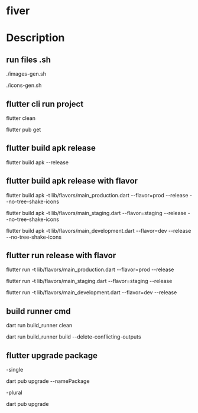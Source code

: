 # fiver

# Description
  

## run files .sh

./images-gen.sh

./icons-gen.sh

## flutter cli run project

flutter clean

flutter pub get

## flutter build apk release

flutter build apk --release

## flutter build apk release with flavor

flutter build apk -t lib/flavors/main_production.dart --flavor=prod --release --no-tree-shake-icons

flutter build apk -t lib/flavors/main_staging.dart --flavor=staging --release --no-tree-shake-icons

flutter build apk -t lib/flavors/main_development.dart --flavor=dev --release --no-tree-shake-icons

## flutter run release with flavor

flutter run -t lib/flavors/main_production.dart --flavor=prod --release

flutter run -t lib/flavors/main_staging.dart --flavor=staging --release

flutter run -t lib/flavors/main_development.dart --flavor=dev --release

## build runner cmd

dart run build_runner clean

dart run build_runner build --delete-conflicting-outputs

## flutter upgrade package

-single

dart pub upgrade --namePackage

-plural

dart pub upgrade
